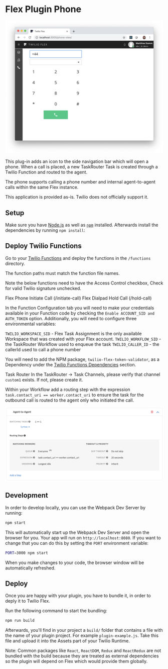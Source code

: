 # Flex Plugin Phone 

![Flex Outbound Phone](flex-phone.png)

This plug-in adds an icon to the side navigation bar which will open a phone. When a call is placed, a new TaskRouter Task is created through a Twilio Function and routed to the agent.

The phone supports calling a phone number and internal agent-to-agent calls within the same Flex instance.

This application is provided as-is. Twilio does not officially support it.

## Setup

Make sure you have [Node.js](https://nodejs.org) as well as [`npm`](https://npmjs.com) installed.
Afterwards install the dependencies by running `npm install`:


## Deploy Twilio Functions
Go to your [Twilio Functions](https://www.twilio.com/console/runtime/functions/manage) and deploy the functions in the `/functions` directory.

The function paths must match the function file names.

Note the below functions need to have the Access Control checkbox, Check for valid Twilio signature unchecked.

Flex Phone Initiate Call (/initiate-call)
Flex Dialpad Hold Call (/hold-call)

In the Function Configuration tab you will need to make your credentials available in your Function code by checking the `Enable ACCOUNT_SID and AUTH_TOKEN` option. Additionally, you will need to configure three environmental variables:

`TWILIO_WORKSPACE_SID` - Flex Task Assignment is the only available Workspace that was created with your Flex account.
`TWILIO_WORKFLOW_SID` - the TaskRouter Workflow used to enqueue the task
`TWILIO_CALLER_ID` - the callerId used to call a phone number

You will need to add the NPM package, `twilio-flex-token-validator`, as a Dependency under the [Twilio Functions Dependencies](https://www.twilio.com/console/runtime/functions/configure) section.

Task Router
In the TaskRouter -> Task Channels, please verify that channel `custom1` exists. If not, please create it.

Within your Workflow add a routing step with the expression `task.contact_uri == worker.contact_uri` to ensure the task for the outbound call is routed to the agent only who initiated the call.

![TaskRouter Worker Expression](flex-phone-agent-to-agent-worker-expression.png)


## Development

In order to develop locally, you can use the Webpack Dev Server by running:

```bash
npm start
```

This will automatically start up the Webpack Dev Server and open the browser for you. Your app will run on `http://localhost:8080`. If you want to change that you can do this by setting the `PORT` environment variable:

```bash
PORT=3000 npm start
```

When you make changes to your code, the browser window will be automatically refreshed.

## Deploy

Once you are happy with your plugin, you have to bundle it, in order to deply it to Twilio Flex.

Run the following command to start the bundling:

```bash
npm run build
```

Afterwards, you'll find in your project a `build/` folder that contains a file with the name of your plugin project. For example `plugin-example.js`. Take this file and upload it into the Assets part of your Twilio Runtime.

Note: Common packages like `React`, `ReactDOM`, `Redux` and `ReactRedux` are not bundled with the build because they are treated as external dependencies so the plugin will depend on Flex which would provide them globally.